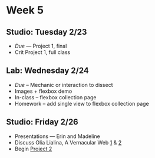 # Week 5

## Studio: Tuesday 2/23

* _Due_ — Project 1, final
* Crit Project 1, full class

## Lab: Wednesday 2/24
* _Due_ – Mechanic or interaction to dissect  
* Images + flexbox demo  
* In-class – flexbox collection page  
* Homework – add single view to flexbox collection page

## Studio: Friday 2/26

* Presentations — Erin and Madeline
* Discuss Olia Lialina, A Vernacular Web [1](http://art.teleportacia.org/observation/vernacular/) & [2](http://contemporary-home-computing.org/vernacular-web-2/)
* Begin [Project 2](../Project2.md)

